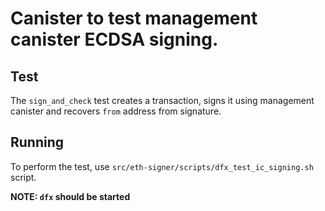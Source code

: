 # Canister to test management canister ECDSA signing.

## Test
The `sign_and_check` test creates a transaction, signs it using management canister and recovers `from` address from signature.

## Running
To perform the test, use `src/eth-signer/scripts/dfx_test_ic_signing.sh` script.

**NOTE: `dfx` should be started**

